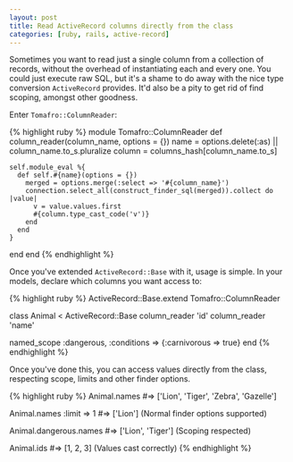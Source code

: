 ```yaml
---
layout: post
title: Read ActiveRecord columns directly from the class
categories: [ruby, rails, active-record]
---
```

Sometimes you want to read just a single column from a collection of records, without the overhead of instantiating each and every one.  You could just execute raw SQL, but it's a shame to do away with the nice type conversion `ActiveRecord` provides.  It'd also be a pity to get rid of find scoping, amongst other goodness.

Enter `Tomafro::ColumnReader`:

{% highlight ruby %}
module Tomafro::ColumnReader
  def column_reader(column_name, options = {})
    name = options.delete(:as) || column_name.to_s.pluralize
    column = columns_hash[column_name.to_s]
    
    self.module_eval %{
      def self.#{name}(options = {})
        merged = options.merge(:select => '#{column_name}')
        connection.select_all(construct_finder_sql(merged)).collect do |value| 
          v = value.values.first
          #{column.type_cast_code('v')}
        end
      end
    }
  end
end
{% endhighlight %}

Once you've extended `ActiveRecord::Base` with it, usage is simple.  In your models, declare which columns you want access to:

{% highlight ruby %}
ActiveRecord::Base.extend Tomafro::ColumnReader
 
class Animal < ActiveRecord::Base
  column_reader 'id'
  column_reader 'name'  
 
  named_scope :dangerous, :conditions => {:carnivorous => true} 
end
{% endhighlight %}

Once you've done this, you can access values directly from the class, respecting scope, limits and other finder options.

{% highlight ruby %}
Animal.names 
#=> ['Lion', 'Tiger', 'Zebra', 'Gazelle']
 
Animal.names :limit => 1 
#=> ['Lion'] (Normal finder options supported)
 
Animal.dangerous.names 
#=> ['Lion', 'Tiger'] (Scoping respected)
 
Animal.ids
#=> [1, 2, 3] (Values cast correctly)
{% endhighlight %}